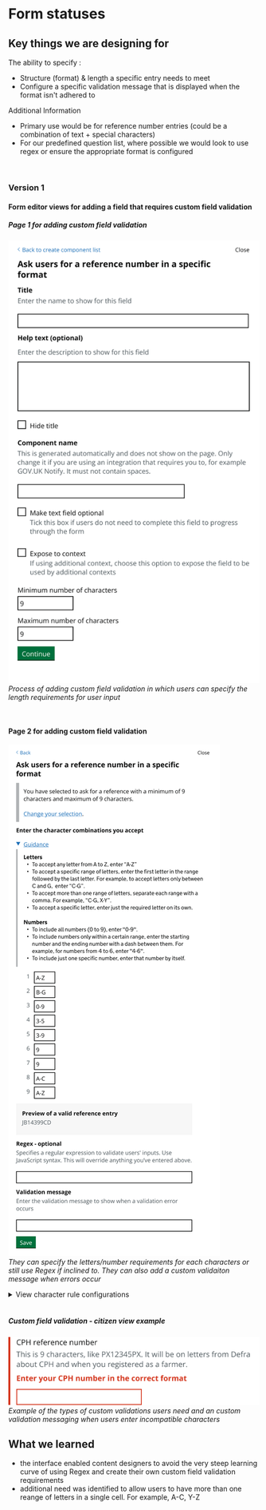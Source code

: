 # Form statuses

## Key things we are designing for
The ability to specify : 

- Structure (format) & length a specific entry needs to meet
- Configure a specific validation message that is displayed when the format isn't adhered to

Additional Information

- Primary use would be for reference number entries (could be a combination of text + special characters)
- For our predefined question list, where possible we would look to use regex or ensure the appropriate format is configured

<br>

### Version 1

#### Form editor views for adding a field that requires custom field validation
##### Page 1 for adding custom field validation
![form status tag in form editor pages v3](/app/design/assets/custom-field-validation_page1.png)
<br> *Process of adding custom field validation in which users can specify the length requirements for user input*

<br>

#### Page 2 for adding custom field validation
![form status tags v3](/app/design/assets/custom-field-validation_page2.png)
<br> *They can specify the letters/number requirements for each characters or still use Regex if inclined to. They can also add a custom validaiton message when errors occur*

<details>
  <summary>View character rule configurations</summary>

**Letters**
- To accept any letter from A to Z, enter “A-Z”
- To accept a specific range of letters, enter the first letter in the range followed by the last letter. For example, to accept letters only between C and G,  enter “C-G”.
- To accept more than one range of letters, separate each range with a comma. For example, “C-G, X-Y”. 
- To accept a specific letter, enter just the required letter on its own.

**Numbers**
- To include all numbers (0 to 9), enter "0-9".
- To include numbers only within a certain range, enter the starting number and the ending number with a dash between them. For example, for numbers from 4 to 6, enter "4-6".
- To include just one specific number, enter that number by itself.
  
</details>

<br>

##### Custom field validation - citizen view example
![form status tag in form editor pages v3](/app/design/assets/custom-field-validation-error-message.png)
<br> *Example of the types of custom validations users need and an custom validation messaging when users enter incompatible characters*


## What we learned
- the interface enabled content designers to avoid the very steep learning curve of using Regex and create their own custom field validation requirements
- additional need was identified to allow users to have more than one reange of letters in a single cell. For example, A-C, Y-Z

<br>
